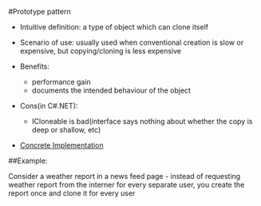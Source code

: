 #Prototype pattern

+ Intuitive definition: a type of object which can clone itself
+ Scenario of use: usually used when conventional creation is slow or expensive, but copying/cloning is less expensive
+ Benefits:
	- performance gain
	- documents the intended behaviour of the object
+ Cons(in C#.NET):
	- ICloneable is bad(interface says nothing about whether the copy is deep or shallow, etc)

+ [Concrete Implementation](./WeatherReport.cs)

##Example:

Consider a weather report in a news feed page - instead of requesting weather report from the interner for every separate user, you create the report once and clone it for every user